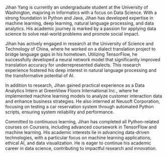Jihan Yang is currently an undergraduate student at the University of Washington, majoring in Informatics with a focus on Data Science. With a strong foundation in Python and Java, Jihan has developed expertise in machine learning, deep learning, natural language processing, and data analytics. His academic journey is marked by a passion for applying data science to solve real-world problems and promote social impact.

Jihan has actively engaged in research at the University of Science and Technology of China, where he worked on a dialect translation project to bridge language gaps in his hometown. Utilizing TensorFlow, he successfully developed a neural network model that significantly improved translation accuracy for underrepresented dialects. This research experience fostered his deep interest in natural language processing and the transformative potential of AI.

In addition to research, Jihan gained practical experience as a Data Analytics Intern at GreenView Floors International Inc., where he implemented machine learning models to analyze customer interaction data and enhance business strategies. He also interned at Neusoft Corporation, focusing on testing a car reservation system through automated Python scripts, ensuring system reliability and performance.

Committed to continuous learning, Jihan has completed all Python-related courses on Coursera, including advanced coursework in TensorFlow and machine learning. His academic interests lie in advancing data-driven technologies, with a particular focus on machine learning applications, ethical AI, and data visualization. He is eager to continue his academic career in data science, contributing to impactful research and innovation.

